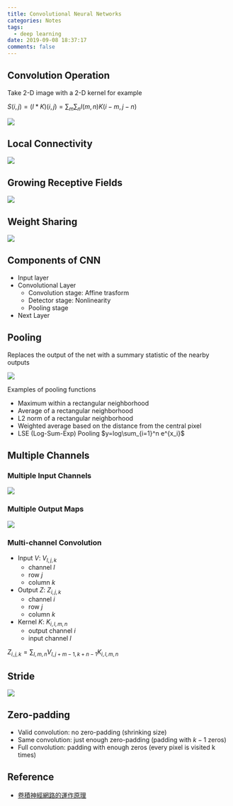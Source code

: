```yaml
---
title: Convolutional Neural Networks
categories: Notes
tags:
  - deep learning
date: 2019-09-08 18:37:17
comments: false
---
```


## Convolution Operation

Take 2-D image with a 2-D kernel for example

$S(i, j) = (I * K)(i, j) = \sum_m \sum_n I(m, n)K(i-m, j-n)$

![](http://brohrer.github.io/images/cnn6.png)

## Local Connectivity

![](https://i.imgur.com/Q6ypLUF.png)

## Growing Receptive Fields

![](https://i.imgur.com/kjfavKV.png)

## Weight Sharing

![](https://i.imgur.com/sBqdd7v.png)

## Components of CNN

- Input layer
- Convolutional Layer
    - Convolution stage: Affine trasform
    - Detector stage: Nonlinearity
    - Pooling stage
- Next Layer

## Pooling

Replaces the output of the net with a
summary statistic of the nearby outputs

![](http://brohrer.github.io/images/cnn8.png)

Examples of pooling functions
- Maximum within a rectangular neighborhood
- Average of a rectangular neighborhood
- L2 norm of a rectangular neighborhood
- Weighted average based on the distance from the central pixel
- LSE (Log-Sum-Exp) Pooling $y=log\sum_{i=1}^n e^{x_i}$

## Multiple Channels

### Multiple Input Channels
![](https://i.imgur.com/PtBv9s5.png)

### Multiple Output Maps
![](https://i.imgur.com/lXG2VwJ.png)

### Multi-channel Convolution

- Input $V$: $V_{l,j,k}$
    - channel $l$
    - row $j$
    - column $k$
- Output $Z$: $Z_{i,j,k}$
    - channel $i$
    - row $j$
    - column $k$
- Kernel $K$: $K_{i,l,m,n}$
    - output channel $i$
    - input channel $l$

$Z_{i,j,k} = \sum_{l,m,n} V_{l,j+m-1,k+n-1}K_{i,l,m,n}$

## Stride

![](https://i.imgur.com/rKoCFAt.png)

## Zero-padding

- Valid convolution: no zero-padding (shrinking size)
- Same convolution: just enough zero-padding (padding with $k-1$ zeros)
- Full convolution: padding with enough zeros (every pixel is visited k times)

## Reference

- [卷積神經網路的運作原理](https://brohrer.mcknote.com/zh-Hant/how_machine_learning_works/how_convolutional_neural_networks_work.html)
